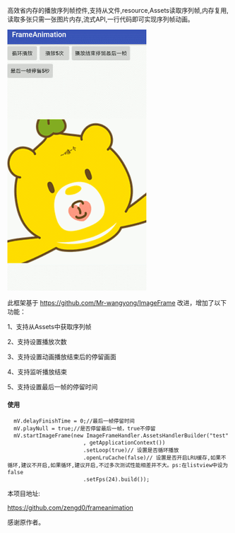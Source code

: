高效省内存的播放序列帧控件,支持从文件,resource,Assets读取序列帧,内存复用,读取多张只需一张图片内存,流式API,一行代码即可实现序列帧动画。

![image](https://github.com/zengd0/frameanimation/blob/master/screenshot.gif?raw=true)

此框架基于 https://github.com/Mr-wangyong/ImageFrame 改进，增加了以下功能：

1、支持从Assets中获取序列帧

2、支持设置播放次数

3、支持设置动画播放结束后的停留画面

4、支持监听播放结束

5、支持设置最后一帧的停留时间

#### 使用

```
  mV.delayFinishTime = 0;//最后一帧停留时间
  mV.playNull = true;//是否停留最后一帧，true不停留
  mV.startImageFrame(new ImageFrameHandler.AssetsHandlerBuilder("test"
                        , getApplicationContext())
                        .setLoop(true)// 设置是否循环播放
                        .openLruCache(false)// 设置是否开启LRU缓存,如果不循环,建议不开启,如果循环,建议开启,不过多次测试性能相差并不大。ps:在listview中设为false
                        .setFps(24).build());
```

本项目地址:

https://github.com/zengd0/frameanimation

感谢原作者。
